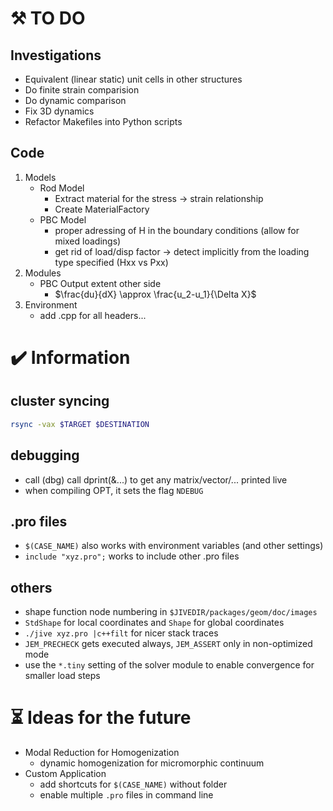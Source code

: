 # :hammer_and_pick: TO DO 
## Investigations
- Equivalent (linear static) unit cells in other structures
- Do finite strain comparision
- Do dynamic comparison
- Fix 3D dynamics
- Refactor Makefiles into Python scripts
## Code
1. Models
    - Rod Model
      - Extract material for the stress -> strain relationship
      - Create MaterialFactory
    - PBC Model
      - proper adressing of H in the boundary conditions (allow for mixed loadings)
      - get rid of load/disp factor -> detect implicitly from the loading type specified (Hxx vs Pxx)
2. Modules
    - PBC Output extent other side
      - $\frac{du}{dX} \approx \frac{u_2-u_1}{\Delta X}$
3. Environment
    - add .cpp for all headers...
 
# :heavy_check_mark: Information
## cluster syncing
``` bash
rsync -vax $TARGET $DESTINATION
```
## debugging
- call (dbg) call dprint(&...) to get any matrix/vector/... printed live
- when compiling OPT, it sets the flag `NDEBUG`
## .pro files
- `$(CASE_NAME)` also works with environment variables (and other settings)
- `include "xyz.pro";` works to include other .pro files
## others
- shape function node numbering in `$JIVEDIR/packages/geom/doc/images`
- `StdShape` for local coordinates and `Shape` for global coordinates
- `./jive xyz.pro |c++filt` for nicer stack traces
- `JEM_PRECHECK` gets executed always, `JEM_ASSERT` only in non-optimized mode
- use the `*.tiny` setting of the solver module to enable convergence for smaller load steps

# :hourglass_flowing_sand: Ideas for the future
- Modal Reduction for Homogenization
  - dynamic homogenization for micromorphic continuum
- Custom Application
  - add shortcuts for `$(CASE_NAME)` without folder
  - enable multiple `.pro` files in command line
